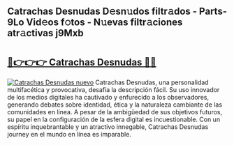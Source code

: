 ## Catrachas Desnudas D𝚎sn𝚞dos filtr𝚊dos - Parts-9Lo Vid𝚎os f𝚘tos - N𝚞evas filtr𝚊ciones atr𝚊ctivas j9Mxb

# <h2><a href="http://mb2tx7m.tromn.icu/?c=Catrachas+Desnudas">🔗👉👉👉 Catrachas Desnudas 🔗🔗</a></h2>

[![Catrachas Desnudas nuevo](https://i.imgur.com/pEAQMta.gif)](http://mb2tx7m.tromn.icu/?c=Catrachas+Desnudas)
Catrachas Desnudas, una personalidad multifacética y provocativa, desafía la descripción fácil. Su uso innovador de los medios digitales ha cautivado y enfurecido a los observadores, generando debates sobre identidad, ética y la naturaleza cambiante de las comunidades en línea. A pesar de la ambigüedad de sus objetivos futuros, su papel en la configuración de la esfera digital es incuestionable. Con un espíritu inquebrantable y un atractivo innegable, Catrachas Desnudas journey en el mundo en línea es imparable.
